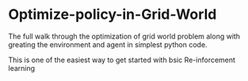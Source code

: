 # Optimize-policy-in-Grid-World
The full walk through the optimization of grid world problem along with greating the environment and agent in simplest python code.

This is one of the easiest way to get started with bsic Re-inforcement learning
